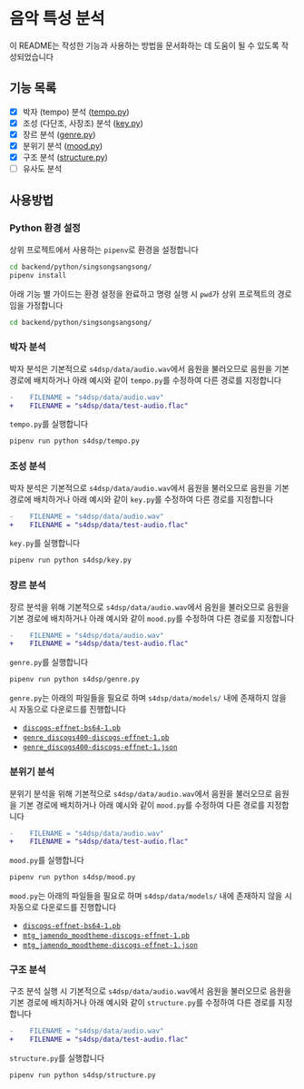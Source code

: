 # 음악 특성 분석

이 README는 작성한 기능과 사용하는 방법을 문서화하는 데 도움이 될 수 있도록 작성되었습니다

## 기능 목록

- [x] 박자 (tempo) 분석 ([tempo.py](./tempo.py))
- [x] 조성 (다단조, 사장조) 분석 ([key.py](./key.py))
- [x] 장르 분석 ([genre.py](./genre.py))
- [x] 분위기 분석 ([mood.py](./mood.py))
- [x] 구조 분석 ([structure.py](./structure.py))
- [ ] 유사도 분석

## 사용방법

### Python 환경 설정

상위 프로젝트에서 사용하는 `pipenv`로 환경을 설정합니다

```sh
cd backend/python/singsongsangsong/
pipenv install
```

아래 기능 별 가이드는 환경 설정을 완료하고 명령 실행 시 `pwd`가 상위 프로젝트의 경로임을 가정합니다

```sh
cd backend/python/singsongsangsong/
```

### 박자 분석

박자 분석은 기본적으로 `s4dsp/data/audio.wav`에서 음원을 불러오므로 음원을 기본 경로에 배치하거나 아래 예시와 같이 `tempo.py`를 수정하여 다른 경로를 지정합니다

```diff
-    FILENAME = "s4dsp/data/audio.wav"
+    FILENAME = "s4dsp/data/test-audio.flac"
```

`tempo.py`를 실행합니다

```sh
pipenv run python s4dsp/tempo.py
```

### 조성 분석

박자 분석은 기본적으로 `s4dsp/data/audio.wav`에서 음원을 불러오므로 음원을 기본 경로에 배치하거나 아래 예시와 같이 `key.py`를 수정하여 다른 경로를 지정합니다

```diff
-    FILENAME = "s4dsp/data/audio.wav"
+    FILENAME = "s4dsp/data/test-audio.flac"
```

`key.py`를 실행합니다

```sh
pipenv run python s4dsp/key.py
```

### 장르 분석

장르 분석을 위해 기본적으로 `s4dsp/data/audio.wav`에서 음원을 불러오므로 음원을 기본 경로에 배치하거나 아래 예시와 같이 `mood.py`를 수정하여 다른 경로를 지정합니다

```diff
-    FILENAME = "s4dsp/data/audio.wav"
+    FILENAME = "s4dsp/data/test-audio.flac"
```

`genre.py`를 실행합니다

```sh
pipenv run python s4dsp/genre.py
```

`genre.py`는 아래의 파일들을 필요로 하며 `s4dsp/data/models/` 내에 존재하지 않을 시 자동으로 다운로드를 진행합니다

- [`discogs-effnet-bs64-1.pb`](https://essentia.upf.edu/models/music-style-classification/discogs-effnet/discogs-effnet-bs64-1.pb)
- [`genre_discogs400-discogs-effnet-1.pb`](https://essentia.upf.edu/models/classification-heads/genre_discogs400/genre_discogs400-discogs-effnet-1.pb)
- [`genre_discogs400-discogs-effnet-1.json`](https://essentia.upf.edu/models/classification-heads/genre_discogs400/genre_discogs400-discogs-effnet-1.json)

### 분위기 분석

분위기 분석을 위해 기본적으로 `s4dsp/data/audio.wav`에서 음원을 불러오므로 음원을 기본 경로에 배치하거나 아래 예시와 같이 `mood.py`를 수정하여 다른 경로를 지정합니다

```diff
-    FILENAME = "s4dsp/data/audio.wav"
+    FILENAME = "s4dsp/data/test-audio.flac"
```

`mood.py`를 실행합니다

```sh
pipenv run python s4dsp/mood.py
```

`mood.py`는 아래의 파일들을 필요로 하며 `s4dsp/data/models/` 내에 존재하지 않을 시 자동으로 다운로드를 진행합니다

- [`discogs-effnet-bs64-1.pb`](https://essentia.upf.edu/models/music-style-classification/discogs-effnet/discogs-effnet-bs64-1.pb)
- [`mtg_jamendo_moodtheme-discogs-effnet-1.pb`](https://essentia.upf.edu/models/classification-heads/mtg_jamendo_moodtheme/mtg_jamendo_moodtheme-discogs-effnet-1.pb)
- [`mtg_jamendo_moodtheme-discogs-effnet-1.json`](https://essentia.upf.edu/models/classification-heads/mtg_jamendo_moodtheme/mtg_jamendo_moodtheme-discogs-effnet-1.json)

### 구조 분석

구조 분석 실행 시 기본적으로 `s4dsp/data/audio.wav`에서 음원을 불러오므로 음원을 기본 경로에 배치하거나 아래 예시와 같이 `structure.py`를 수정하여 다른 경로를 지정합니다

```diff
-    FILENAME = "s4dsp/data/audio.wav"
+    FILENAME = "s4dsp/data/test-audio.flac"
```

`structure.py`를 실행합니다

```sh
pipenv run python s4dsp/structure.py
```
